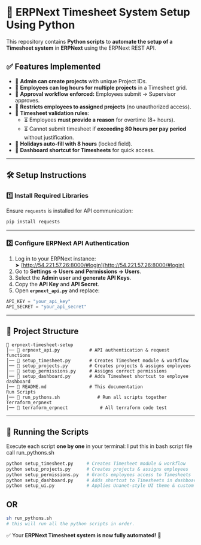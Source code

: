 # 🚀 ERPNext Timesheet System Setup Using Python

This repository contains **Python scripts** to **automate the setup of a Timesheet system** in **ERPNext** using the ERPNext REST API.

## ✅ Features Implemented
- 📌 **Admin can create projects** with unique Project IDs.
- 📌 **Employees can log hours for multiple projects** in a Timesheet grid.
- 📌 **Approval workflow enforced:** Employees submit → Supervisor approves.
- 📌 **Restricts employees to assigned projects** (no unauthorized access).
- 📌 **Timesheet validation rules**:
  - ⏳ Employees **must provide a reason** for overtime (8+ hours).
  - ⏳ Cannot submit timesheet if **exceeding 80 hours per pay period** without justification.
- 📌 **Holidays auto-fill with 8 hours** (locked field).
- 📌 **Dashboard shortcut for Timesheets** for quick access.

---

## 🛠️ **Setup Instructions**

### **1️⃣ Install Required Libraries**
Ensure `requests` is installed for API communication:

```bash
pip install requests
```

---

### **2️⃣ Configure ERPNext API Authentication**
1. Log in to your ERPNext instance:  
   ➤ [http://54.221.57.26:8000/#login](http://54.221.57.26:8000/#login)
2. Go to **Settings → Users and Permissions → Users**.
3. Select the **Admin user** and **generate API Keys**.
4. Copy the **API Key** and **API Secret**.
5. Open **`erpnext_api.py`** and replace:

```python
API_KEY = "your_api_key"
API_SECRET = "your_api_secret"
```

---


## 📂 **Project Structure**
```
📁 erpnext-timesheet-setup
│── 📄 erpnext_api.py           # API authentication & request functions
│── 📄 setup_timesheet.py       # Creates Timesheet module & workflow
│── 📄 setup_projects.py        # Creates projects & assigns employees
│── 📄 setup_permissions.py     # Assigns correct permissions
│── 📄 setup_dashboard.py       # Adds Timesheet shortcut to employee dashboard
│── 📄 README.md                # This documentation
Run Scripts
│── 📄 run_pythons.sh              # Run all scripts together
Terraform_erpnext
│── 📄 terraform_erpnect            # All terraform code test
```

---

## 🚀 **Running the Scripts**
Execute each script **one by one** in your terminal:
I put this in bash script file call run_pythons.sh

```bash
python setup_timesheet.py     # Creates Timesheet module & workflow
python setup_projects.py      # Creates projects & assigns employees
python setup_permissions.py   # Grants employees access to Timesheets
python setup_dashboard.py     # Adds shortcut to Timesheets in dashboard
python setup_ui.py            # Applies Unanet-style UI theme & custom JavaScript
```
## OR 

```bash
sh run_pythons.sh
# this will run all the python scripts in order.
```

✅ Your **ERPNext Timesheet system is now fully automated!** 🚀

